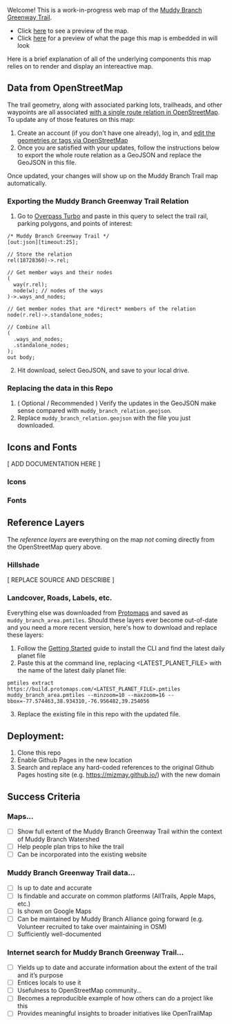 
Welcome! This is a work-in-progress web map of the [Muddy Branch Greenway Trail](https://muddybranch.org/maps/). 
- Click [here](https://mizmay.github.io/muddy_branch_maps/) to see a preview of the map.
- Click [here](https://mizmay.github.io/muddy_branch_maps/muddy_branch_trail.html) for a preview of what the page this map is embedded in will look

Here is a brief explanation of all of the underlying components this map relies on to render and display an intereactive map.

## Data from OpenStreetMap

The trail geometry, along with associated parking lots, trailheads, and other waypoints are all associated [with a single route relation in OpenStreetMap](https://www.openstreetmap.org/relation/18728360). To update any of those features on this map:
1. Create an account (if you don't have one already), log in, and [edit the geometries or tags via OpenStreetMap](https://www.openstreetmap.org/relation/18728360)
2. Once you are satisfied with your updates, follow the instructions below to export the whole route relation as a GeoJSON and replace the GeoJSON in this file.

Once updated, your changes will show up on the Muddy Branch Trail map automatically.

### Exporting the Muddy Branch Greenway Trail Relation

1. Go to [Overpass Turbo](https://overpass-turbo.eu/#) and paste in this query to select the trail rail, parking polygons, and points of interest:
```
/* Muddy Branch Greenway Trail */
[out:json][timeout:25];

// Store the relation
rel(18728360)->.rel;

// Get member ways and their nodes
(
  way(r.rel);
  node(w); // nodes of the ways
)->.ways_and_nodes;

// Get member nodes that are *direct* members of the relation
node(r.rel)->.standalone_nodes;

// Combine all
(
  .ways_and_nodes;
  .standalone_nodes;
);
out body;
```

2. Hit download, select GeoJSON, and save to your local drive.

### Replacing the data in this Repo

1. ( Optional / Recommended ) Verify the updates in the GeoJSON make sense compared with `muddy_branch_relation.geojson`.
2. Replace `muddy_branch_relation.geojson` with the file you just downloaded.

## Icons and Fonts

[ ADD DOCUMENTATION HERE ]

### Icons

### Fonts

## Reference Layers


The _reference layers_ are everything on the map _not_ coming directly from the OpenStreetMap query above.

### Hillshade

[ REPLACE SOURCE AND DESCRIBE ]

### Landcover, Roads, Labels, etc.

Everything else was downloaded from [Protomaps](https://docs.protomaps.com) and saved as `muddy_branch_area.pmtiles`. Should these layers ever become out-of-date and you need a more recent version, here's how to download and replace these layers:
1. Follow the [Getting Started](https://docs.protomaps.com/guide/getting-started) guide to install the CLI and find the latest daily planet file
2. Paste this at the command line, replacing <LATEST_PLANET_FILE> with the name of the latest daily planet file:
```
pmtiles extract https://build.protomaps.com/<LATEST_PLANET_FILE>.pmtiles muddy_branch_area.pmtiles --minzoom=10 --maxzoom=16 --bbox=-77.574463,38.934310,-76.956482,39.254056
```
3. Replace the existing file in this repo with the updated file.

## Deployment:

1. Clone this repo
3. Enable Github Pages in the new location
4. Search and replace any hard-coded references to the original Github Pages hosting site (e.g. https://mizmay.github.io/) with the new domain


## Success Criteria
### Maps…
- [ ] Show full extent of the Muddy Branch Greenway Trail within the context of Muddy Branch Watershed
- [ ] Help people plan trips to hike the trail
- [ ] Can be incorporated into the existing website
### Muddy Branch Greenway Trail data…
- [ ] Is up to date and accurate
- [ ] Is findable and accurate on common platforms (AllTrails, Apple Maps, etc.)
- [ ] Is shown on Google Maps
- [ ] Can be maintained by Muddy Branch Alliance going forward (e.g. Volunteer recruited to take over maintaining in OSM)
- [ ] Sufficiently well-documented
### Internet search for Muddy Branch Greenway Trail…
- [ ] Yields up to date and accurate information about the extent of the trail and it’s purpose
- [ ] Entices locals to use it
- [ ] Usefulness to OpenStreetMap community…
- [ ] Becomes a reproducible example of how others can do a project like this
- [ ] Provides meaningful insights to broader initiatives like OpenTrailMap
